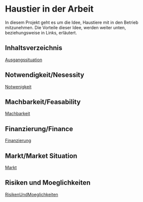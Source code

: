 # Haustier in der Arbeit

In diesem Projekt geht es um die Idee, Haustiere mit in den Betrieb mitzunehmen.
Die Vorteile dieser Idee, werden weiter unten, beziehungsweise in Links, erläutert. 

## Inhaltsverzeichnis
[Ausgangssituation](Ausgangssituation.md)

## Notwendigkeit/Nesessity
[Notwenigkeit](Notwendigkeit.md)

## Machbarkeit/Feasability
[Machbarkeit](Machbarkeit.md)

## Finanzierung/Finance
[Finanzierung](Finanzierung.md)

## Markt/Market Situation
[Markt](Markt.md)

## Risiken und Moeglichkeiten
[RisikenUndMoeglichkeiten](RisikenUndMoeglichkeiten.md)
